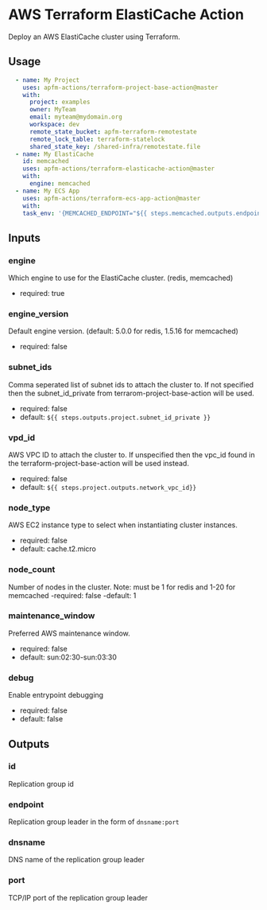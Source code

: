 AWS Terraform ElastiCache Action
================================
Deploy an AWS ElastiCache cluster using Terraform.

Usage
-----
```yaml
  - name: My Project
    uses: apfm-actions/terraform-project-base-action@master
    with:
      project: examples
      owner: MyTeam
      email: myteam@mydomain.org
      workspace: dev
      remote_state_bucket: apfm-terraform-remotestate
      remote_lock_table: terraform-statelock
      shared_state_key: /shared-infra/remotestate.file
  - name: My ElastiCache
    id: memcached
    uses: apfm-actions/terraform-elasticache-action@master
    with:
      engine: memcached
  - name: My ECS App
    uses: apfm-actions/terraform-ecs-app-action@master
    with:
    task_env: '{MEMCACHED_ENDPOINT="${{ steps.memcached.outputs.endpoint }}"'
```

Inputs
------

### engine
Which engine to use for the ElastiCache cluster. (redis, memcached)
- required: true

### engine_version
Default engine version. (default: 5.0.0 for redis, 1.5.16 for memcached)
- required: false

### subnet_ids
Comma seperated list of subnet ids to attach the cluster to.  If not specified then the subnet_id_private from terrarom-project-base-action will be used.
- required: false
- default: `${{ steps.outputs.project.subnet_id_private }}`

### vpd_id
AWS VPC ID to attach the cluster to. If unspecified then the vpc_id found in
the terraform-project-base-action will be used instead.
- required: false
- default: `${{ steps.project.outputs.network_vpc_id}}`

### node_type
AWS EC2 instance type to select when instantiating cluster instances.
- required: false
- default: cache.t2.micro

### node_count
Number of nodes in the cluster. Note: must be 1 for redis and 1-20 for memcached
-required: false
-default: 1

### maintenance_window
Preferred AWS maintenance window.
- required: false
- default: sun:02:30-sun:03:30

### debug
Enable entrypoint debugging
- required: false
- default: false

Outputs
-------

### id
Replication group id

### endpoint
Replication group leader in the form of `dnsname:port`

### dnsname
DNS name of the replication group leader

### port
TCP/IP port of the replication group leader
